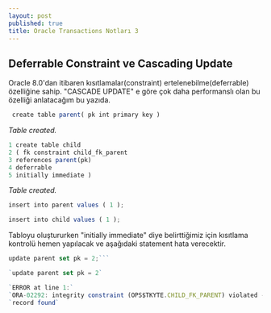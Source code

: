 ```yaml
---
layout: post
published: true
title: Oracle Transactions Notları 3
---
```

## Deferrable Constraint ve Cascading Update

Oracle 8.0'dan itibaren kısıtlamalar(constraint) ertelenebilme(deferrable) özelliğine sahip. 
"CASCADE UPDATE" e göre çok daha performanslı olan bu özelliği anlatacağım bu yazıda.

```javascript
 create table parent( pk int primary key )
 ```
 
_Table created._


```javascript
1 create table child
2 ( fk constraint child_fk_parent
3 references parent(pk)
4 deferrable
5 initially immediate )

  ```
_Table created._

```javascript
insert into parent values ( 1 );

insert into child values ( 1 );
```


Tabloyu oluştururken "initially immediate" diye belirttiğimiz için kısıtlama kontrolü hemen yapılacak ve aşağıdaki statement hata verecektir.


```javascript
update parent set pk = 2;```

`update parent set pk = 2`

`ERROR at line 1:`
`ORA-02292: integrity constraint (OPS$TKYTE.CHILD_FK_PARENT) violated - child`
`record found`